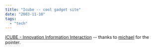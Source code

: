 ```yaml
---
title: "Icube -- cool gadget site"
date: "2003-11-10"
tags: 
  - "tech"
---
```


[ICUBE - Innovation Information Interaction](http://www.icube.us/index1.htm "ICUBE - Innovation Information Interaction") -- thanks to [michael](http://michaelw.net/Articles/Coolsite.html) for the pointer.
